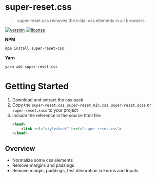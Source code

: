 # super-reset.css
> super-reset.css removes the initial css elements in all browsers

[![version](https://img.shields.io/badge/version-1.0.4-ff69b4.svg)]()
[![license](https://img.shields.io/badge/licence-MIT%20Licence-ff69b4.svg)]()

**NPM**

```sh
npm install super-reset-css
```

**Yarn**

```sh
yarn add super-reset-css
```

# Getting Started
1. Download and extract the css pack
2. Copy the `super-reset.css`, `super-reset.min.css`, `super-reset.scss` or `super-reset.sass` to your project
3. Include the reference in the source html file:
    ```html
    <head>
        <link rel="stylesheet" href="super-reset.css">
    </head>
    ```


## Overview
* Normalize some css elements
* Remove margins and padsings
* Remove margin, paddings, test decoration in Forms and Inputs
